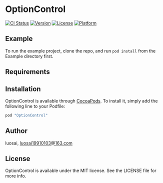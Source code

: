 # OptionControl

[![CI Status](http://img.shields.io/travis/luosai/OptionControl.svg?style=flat)](https://travis-ci.org/luosai/OptionControl)
[![Version](https://img.shields.io/cocoapods/v/OptionControl.svg?style=flat)](http://cocoapods.org/pods/OptionControl)
[![License](https://img.shields.io/cocoapods/l/OptionControl.svg?style=flat)](http://cocoapods.org/pods/OptionControl)
[![Platform](https://img.shields.io/cocoapods/p/OptionControl.svg?style=flat)](http://cocoapods.org/pods/OptionControl)

## Example

To run the example project, clone the repo, and run `pod install` from the Example directory first.

## Requirements

## Installation

OptionControl is available through [CocoaPods](http://cocoapods.org). To install
it, simply add the following line to your Podfile:

```ruby
pod "OptionControl"
```

## Author

luosai, luosai19910103@163.com

## License

OptionControl is available under the MIT license. See the LICENSE file for more info.
